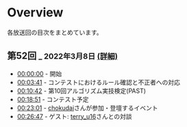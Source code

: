 # Overview

各放送回の目次をまとめています。

## 第52回 <small>_ 2022年3月8日 [(詳細)](../../details/archives/2022/52nd)</small>

- [00:00:00](https://youtu.be/ht5lVjxEzqo?t=0) - 開始
- [00:03:41](https://youtu.be/ht5lVjxEzqo?t=221) - コンテストにおけるルール確認と不正者への対応
- [00:10:42](https://youtu.be/ht5lVjxEzqo?t=642) - 第10回アルゴリズム実技検定(PAST)
- [00:18:51](https://youtu.be/ht5lVjxEzqo?t=1131) - コンテスト予定
- [00:23:01](https://youtu.be/ht5lVjxEzqo?t=1381) - [chokudai](https://atcoder.jp/users/chokudai)さんが参加・登壇するイベント
- [00:26:47](https://youtu.be/ht5lVjxEzqo?t=1607) - ゲスト: [terry_u16](https://atcoder.jp/users/terry_u16)さんとの対談

